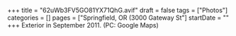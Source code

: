 +++
title = "62uWb3FV5GO81YX71QhG.avif"
draft = false
tags = ["Photos"]
categories = []
pages = ["Springfield, OR (3000 Gateway St"]
startDate = ""
+++
Exterior in September 2011. (PC: Google Maps)
